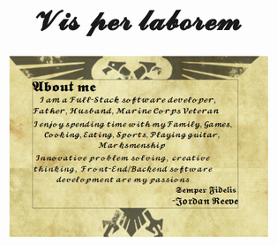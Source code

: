 
<div align="center">

<h1 style ="font-size:50px">𝓥𝓲𝓼 𝓹𝓮𝓻 𝓵𝓪𝓫𝓸𝓻𝓮𝓶</h1>
<img src="./assets/40kAbout-me.png">
</img>



</div>